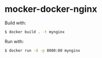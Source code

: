 # mocker-docker-nginx

Build with:
```sh
$ docker build . -t mynginx
```

Run with:
```sh
$ docker run -d -p 8080:80 mynginx
```